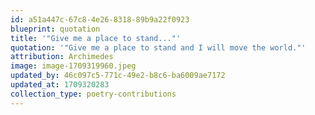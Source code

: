 ```yaml
---
id: a51a447c-67c8-4e26-8318-89b9a22f0923
blueprint: quotation
title: '"Give me a place to stand..."'
quotation: '"Give me a place to stand and I will move the world."'
attribution: Archimedes
image: image-1709319960.jpeg
updated_by: 46c097c5-771c-49e2-b8c6-ba6009ae7172
updated_at: 1709320283
collection_type: poetry-contributions
---
```

